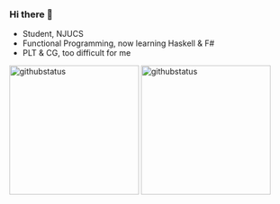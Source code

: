 ### Hi there 👋

- Student, NJUCS
- Functional Programming, now learning Haskell & F#
- PLT & CG, too difficult for me

<p align="left">
<img alt="githubstatus" height='230' src="https://github-readme-stats-sigma-five.vercel.app/api?username=salty-Frankenstein&show_icons=true&layout=compact">
<img alt="githubstatus" height='230' src="https://github-readme-stats-sigma-five.vercel.app/api/top-langs/?username=salty-Frankenstein&hide=javascript,html,assembly">
</p>

<!--
**salty-Frankenstein/salty-Frankenstein** is a ✨ _special_ ✨ repository because its `README.md` (this file) appears on your GitHub profile.

Here are some ideas to get you started:

- 🔭 I’m currently working on ...
- 🌱 I’m currently learning ...
- 👯 I’m looking to collaborate on ...
- 🤔 I’m looking for help with ...
- 💬 Ask me about ...
- 📫 How to reach me: ...
- 😄 Pronouns: ...
- ⚡ Fun fact: ...
-->
